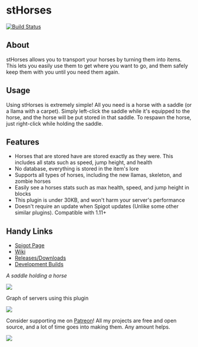 # stHorses
[![Build Status](https://ts-mc.net/jenkins/buildStatus/icon?job=sthorses)](https://ts-mc.net/jenkins/job/sthorses/)

## About
stHorses allows you to transport your horses by turning them into items. This lets you easily use them to get where you want to go, and them safely keep them with you until you need them again.

## Usage
Using stHorses is extremely simple! All you need is a horse with a saddle (or a llama with a carpet). Simply left-click the saddle while it's equipped to the horse, and the horse will be put stored in that saddle. To respawn the horse, just right-click while holding the saddle.

## Features
* Horses that are stored have are stored exactly as they were. This includes all stats such as speed, jump height, and health
* No database, everything is stored in the item's lore
* Supports all types of horses, including the new llamas, skeleton, and zombie horses
* Easily see a horses stats such as max health, speed, and jump height in blocks
* This plugin is under 30KB, and won't harm your server's performance
* Doesn't require an update when Spigot updates (Unlike some other similar plugins). Compatible with 1.11+

## Handy Links
* [Spigot Page](https://www.spigotmc.org/resources/sthorses.13879/)
* [Wiki](https://github.com/ShepherdJerred/sthorses/wiki)
* [Releases/Downloads](https://github.com/ShepherdJerred/sthorses/releases)
* [Development Builds](https://ts-mc.net/jenkins/job/sthorses/)


*A saddle holding a horse*

![](http://i.imgur.com/ySASLBw.png)


Graph of servers using this plugin

![](http://i.mcstats.org/stHorses/Global+Statistics.borderless.png)


Consider supporting me on [Patreon](https://www.patreon.com/shepherdjerred)! All my projects are free and open source, and a lot of time goes into making them. Any amount helps.

[![](http://i.imgur.com/kQinQIL.png)](https://www.patreon.com/shepherdjerred)
